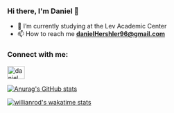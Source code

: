 ### Hi there, I'm Daniel 👋

- 🌱 I’m currently studying at the Lev Academic Center
- 📫 How to reach me **danielHershler96@gmail.com**

<h3 align="left">Connect with me:</h3>
<p align="left">
<a href="https://linkedin.com/in/daniel-hershler" target="blank"><img align="center" src="https://raw.githubusercontent.com/rahuldkjain/github-profile-readme-generator/master/src/images/icons/Social/linked-in-alt.svg" alt="daniel hershler" height="30" width="40" /></a>
</p>

[![Anurag's GitHub stats](https://github-readme-stats.vercel.app/api?username=Daniel959595&show_icons=true&theme=algolia)](https://github.com/anuraghazra/github-readme-stats)

[![willianrod's wakatime stats](https://github-readme-stats.vercel.app/api/wakatime?username=Daniel959595&show_icons=true&theme=algolia)](https://github.com/anuraghazra/github-readme-stats)
